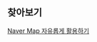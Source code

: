## 찾아보기

[Naver Map 자유롭게 활용하기](https://velog.io/@silverbeen/Naver-Map-%EC%9E%90%EC%9C%A0%EB%A1%AD%EA%B2%8C-%ED%99%9C%EC%9A%A9%ED%95%98%EA%B8%B0)
